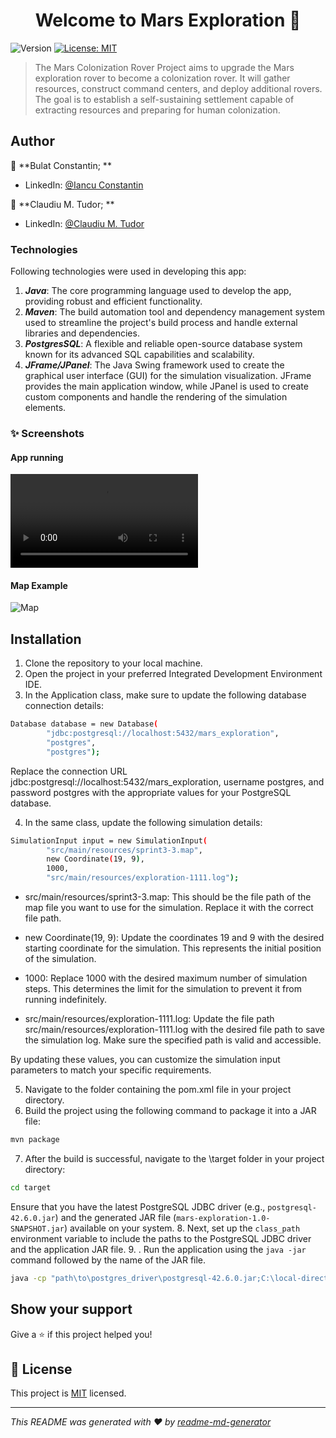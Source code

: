<h1 align="center">Welcome to Mars Exploration 👋</h1>
<p>
  <img alt="Version" src="https://img.shields.io/badge/version-1.0.0-blue.svg?cacheSeconds=2592000" />
  <a href="#" target="_blank">
    <img alt="License: MIT" src="https://img.shields.io/badge/License-MIT-yellow.svg" />
  </a>
</p>

> The Mars Colonization Rover Project aims to upgrade the Mars exploration rover to become a colonization rover. It will gather resources, construct command centers, and deploy additional rovers. The goal is to establish a self-sustaining settlement capable of extracting resources and preparing for human colonization.

## Author

👤 **Bulat Constantin; **

* LinkedIn: [@Iancu Constantin](https://linkedin.com/in/iancu-constantin-8b1458142)

👤 **Claudiu M. Tudor; **

* LinkedIn: [@Claudiu M. Tudor](https://linkedin.com/in/claudiu-mihai-tudor-9548ba274)

### Technologies ###

Following technologies were used in developing this app:

1. ***Java***: The core programming language used to develop the app, providing robust and efficient functionality.
2. ***Maven***: The build automation tool and dependency management system used to streamline the project's build process and handle external libraries and dependencies.
3. ***PostgresSQL***: A flexible and reliable open-source database system known for its advanced SQL capabilities and scalability.
4. ***JFrame/JPanel***: The Java Swing framework used to create the graphical user interface (GUI) for the simulation visualization. JFrame provides the main application window, while JPanel is used to create custom components and handle the rendering of the simulation elements.



### ✨ Screenshots ###
#### App running ####
![Start Image](https://i.imgur.com/6zvVC1K.mp4)
#### Map Example ####
![Map](https://i.imgur.com/O0jBNom.png)

## Installation
1. Clone the repository to your local machine.
2. Open the project in your preferred Integrated Development Environment IDE.
3. In the Application class, make sure to update the following database connection details:
```sh
Database database = new Database(
        "jdbc:postgresql://localhost:5432/mars_exploration",
        "postgres",
        "postgres");
```
Replace the connection URL jdbc:postgresql://localhost:5432/mars_exploration, username postgres, and password postgres with the appropriate values for your PostgreSQL database.

4. In the same class, update the following simulation details:
```sh
SimulationInput input = new SimulationInput(
        "src/main/resources/sprint3-3.map",
        new Coordinate(19, 9),
        1000,
        "src/main/resources/exploration-1111.log");
```
* src/main/resources/sprint3-3.map: This should be the file path of the map file you want to use for the simulation. Replace it with the correct file path.

* new Coordinate(19, 9): Update the coordinates 19 and 9 with the desired starting coordinate for the simulation. This represents the initial position of the simulation.

* 1000: Replace 1000 with the desired maximum number of simulation steps. This determines the limit for the simulation to prevent it from running indefinitely.

* src/main/resources/exploration-1111.log: Update the file path src/main/resources/exploration-1111.log with the desired file path to save the simulation log. Make sure the specified path is valid and accessible.

By updating these values, you can customize the simulation input parameters to match your specific requirements.

5. Navigate to the folder containing the pom.xml file in your project directory.
6. Build the project using the following command to package it into a JAR file:
```sh
mvn package
```
7. After the build is successful, navigate to the \target folder in your project directory:
```sh
cd target
```
Ensure that you have the latest PostgreSQL JDBC driver (e.g., `postgresql-42.6.0.jar`) and the generated JAR file (`mars-exploration-1.0-SNAPSHOT.jar`) available on your system.
8. Next, set up the `class_path` environment variable to include the paths to the PostgreSQL JDBC driver and the application JAR file.
9. . Run the application using the `java -jar` command followed by the name of the JAR file.
```sh
java -cp "path\to\postgres_driver\postgresql-42.6.0.jar;C:\local-directory\mars-exploration-simulator\target\mars-exploration-1.0-SNAPSHOT.jar" com.codecool.marsexploration.Application
```


## Show your support

Give a ⭐️ if this project helped you!

## 📝 License

This project is [MIT](https://github.com/iancuconstantin/apiWeather/blob/main/LICENSE) licensed.

***
_This README was generated with ❤️ by [readme-md-generator](https://github.com/kefranabg/readme-md-generator)_